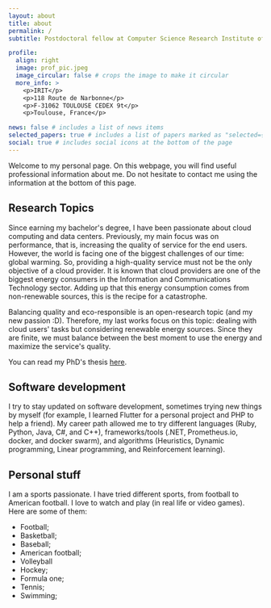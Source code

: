 ```yaml
---
layout: about
title: about
permalink: /
subtitle: Postdoctoral fellow at Computer Science Research Institute of Toulouse (IRIT). 

profile:
  align: right
  image: prof_pic.jpeg
  image_circular: false # crops the image to make it circular
  more_info: >
    <p>IRIT</p>
    <p>118 Route de Narbonne</p>
    <p>F-31062 TOULOUSE CEDEX 9t</p>
    <p>Toulouse, France</p>

news: false # includes a list of news items
selected_papers: true # includes a list of papers marked as "selected={true}"
social: true # includes social icons at the bottom of the page
---
```


Welcome to my personal page. On this webpage, you will find useful professional information about me. Do not hesitate to contact me using the information at the bottom of this page.

## Research Topics
Since earning my bachelor's degree, I have been passionate about cloud computing and data centers. Previously, my main focus was on performance, that is, increasing the quality of service for the end users. However, the world is facing one of the biggest challenges of our time: global warming. So, providing a high-quality service must not be the only objective of a cloud provider. It is known that cloud providers are one of the biggest energy consumers in the Information and Communications Technology sector. Adding up that this energy consumption comes from non-renewable sources, this is the recipe for a catastrophe.

Balancing quality and eco-responsible is an open-research topic (and my new passion :D). Therefore, my last works focus on this topic: dealing with cloud users' tasks but considering renewable energy sources. Since they are finite, we must balance between the best moment to use the energy and maximize the service's quality.

You can read my PhD's thesis [here](https://theses.hal.science/tel-04361471).

## Software development
I try to stay updated on software development, sometimes trying new things by myself (for example, I learned Flutter for a personal project and PHP to help a friend). My career path allowed me to try different languages (Ruby, Python, Java, C#, and C++), frameworks/tools (.NET, Prometheus.io, docker, and docker swarm), and algorithms (Heuristics, Dynamic programming, Linear programming, and Reinforcement learning).

## Personal stuff
I am a sports passionate. I have tried different sports, from football to American football. I love to watch and play (in real life or video games). Here are some of them:
- Football;
- Basketball;
- Baseball;
- American football;
- Volleyball
- Hockey;
- Formula one;
- Tennis;
- Swimming;

